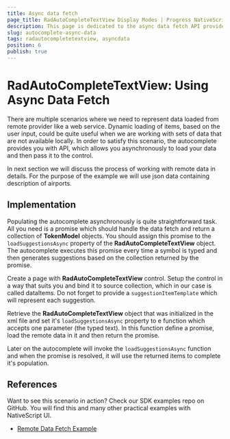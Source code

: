```yaml
---
title: Async data fetch
page_title: RadAutoCompleteTextView Display Modes | Progress NativeScript UI Documentation
description: This page is dedicated to the async data fetch API provided by the RadAutoCompleteTextView control.
slug: autocomplete-async-data
tags: radautocompletetextview, asyncdata
position: 6
publish: true
---
```


# RadAutoCompleteTextView: Using Async Data Fetch

There are multiple scenarios where we need to represent data loaded from remote provider like a web service.
Dynamic loading of items, based on the user input, could be quite useful when we are working with sets of data that are not available locally.
In order to satisfy this scenario, the autocomplete provides you with API, which allows you asynchronously to load your data and then pass it to the control.

In next section we will discuss the process of working with remote data in details.
For the purpose of the example we will use json data containing description of airports.

## Implementation

Populating the autocomplete asynchronously is quite straightforward task. All you need is a promise which should handle
the data fetch and return a collection of **TokenModel** objects.
You should assign this promise to the `loadSuggestionsAsync` property of the **RadAutoCompleteTextView** object.
The autocomplete executes this promise every time a symbol is typed and then generates
suggestions based on the collection returned by the promise.

Create a page with **RadAutoCompleteTextView** control. Setup the control in a way that suits you and bind it
to source collection, which in our case is called dataItems.
Do not forget to provide a `suggestionItemTemplate` which will represent each suggestion.

<snippet id='autocomplete-async-xml'/>

Retrieve the **RadAutoCompleteTextView** object that was initialized in the xml file and set it's `loadSuggestionsAsync`
property to e function which accepts one parameter (the typed text).
In this function define a promise, load the remote data in it and then return the promise.

Later on the autocomplete will invoke the `loadSuggestionsAsync` function and when the promise is resolved,
it will use the returned items to complete it's population. 

<snippet id='autocomplete-async-model'/>

## References
Want to see this scenario in action?
Check our SDK examples repo on GitHub. You will find this and many other practical examples with NativeScript UI.

* [Remote Data Fetch Example](https://github.com/telerik/nativescript-ui-samples/tree/master/autocomplete/app/examples/remote-data-fetch)

